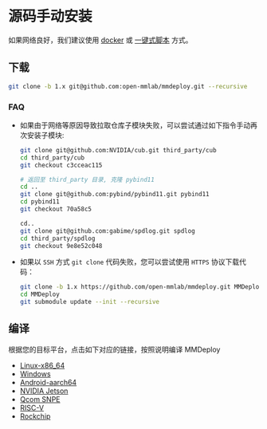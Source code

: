 # 源码手动安装

如果网络良好，我们建议使用 [docker](build_from_docker.md) 或 [一键式脚本](build_from_script.md) 方式。

## 下载

```bash
git clone -b 1.x git@github.com:open-mmlab/mmdeploy.git --recursive
```

### FAQ

- 如果由于网络等原因导致拉取仓库子模块失败，可以尝试通过如下指令手动再次安装子模块:

  ```bash
  git clone git@github.com:NVIDIA/cub.git third_party/cub
  cd third_party/cub
  git checkout c3cceac115

  # 返回至 third_party 目录, 克隆 pybind11
  cd ..
  git clone git@github.com:pybind/pybind11.git pybind11
  cd pybind11
  git checkout 70a58c5
  
  cd..
  git clone git@github.com:gabime/spdlog.git spdlog
  cd third_party/spdlog
  git checkout 9e8e52c048
  ```

- 如果以 `SSH` 方式 `git clone` 代码失败，您可以尝试使用 `HTTPS` 协议下载代码：

  ```bash
  git clone -b 1.x https://github.com/open-mmlab/mmdeploy.git MMDeploy
  cd MMDeploy
  git submodule update --init --recursive
  ```

## 编译

根据您的目标平台，点击如下对应的链接，按照说明编译 MMDeploy

- [Linux-x86_64](linux-x86_64.md)
- [Windows](windows.md)
- [Android-aarch64](android.md)
- [NVIDIA Jetson](jetsons.md)
- [Qcom SNPE](snpe.md)
- [RISC-V](riscv.md)
- [Rockchip](rockchip.md)
